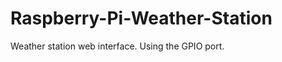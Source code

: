 Raspberry-Pi-Weather-Station
============================

Weather station web interface. Using the GPIO port.
